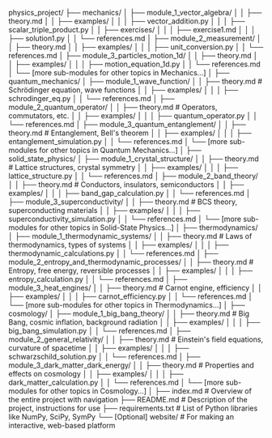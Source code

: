 physics_project/
├── mechanics/
│   ├── module_1_vector_algebra/
│   │   ├── theory.md
│   │   ├── examples/
│   │   │   ├── vector_addition.py
│   │   │   ├── scalar_triple_product.py
│   │   ├── exercises/
│   │   │   ├── exercise1.md
│   │   │   ├── solution1.py
│   │   └── references.md
│   ├── module_2_measurement/
│   │   ├── theory.md
│   │   ├── examples/
│   │   │   ├── unit_conversion.py
│   │   └── references.md
│   ├── module_3_particles_motion_1d/
│   │   ├── theory.md
│   │   ├── examples/
│   │   │   ├── motion_equation_1d.py
│   │   └── references.md
│   └── [more sub-modules for other topics in Mechanics...]
│
├── quantum_mechanics/
│   ├── module_1_wave_function/
│   │   ├── theory.md  # Schrödinger equation, wave functions
│   │   ├── examples/
│   │   │   ├── schrodinger_eq.py
│   │   └── references.md
│   ├── module_2_quantum_operator/
│   │   ├── theory.md  # Operators, commutators, etc.
│   │   ├── examples/
│   │   │   ├── quantum_operator.py
│   │   └── references.md
│   ├── module_3_quantum_entanglement/
│   │   ├── theory.md  # Entanglement, Bell's theorem
│   │   ├── examples/
│   │   │   ├── entanglement_simulation.py
│   │   └── references.md
│   └── [more sub-modules for other topics in Quantum Mechanics...]
│
├── solid_state_physics/
│   ├── module_1_crystal_structure/
│   │   ├── theory.md  # Lattice structures, crystal symmetry
│   │   ├── examples/
│   │   │   ├── lattice_structure.py
│   │   └── references.md
│   ├── module_2_band_theory/
│   │   ├── theory.md  # Conductors, insulators, semiconductors
│   │   ├── examples/
│   │   │   ├── band_gap_calculation.py
│   │   └── references.md
│   ├── module_3_superconductivity/
│   │   ├── theory.md  # BCS theory, superconducting materials
│   │   ├── examples/
│   │   │   ├── superconductivity_simulation.py
│   │   └── references.md
│   └── [more sub-modules for other topics in Solid-State Physics...]
│
├── thermodynamics/
│   ├── module_1_thermodynamic_systems/
│   │   ├── theory.md  # Laws of thermodynamics, types of systems
│   │   ├── examples/
│   │   │   ├── thermodynamic_calculations.py
│   │   └── references.md
│   ├── module_2_entropy_and_thermodynamic_processes/
│   │   ├── theory.md  # Entropy, free energy, reversible processes
│   │   ├── examples/
│   │   │   ├── entropy_calculation.py
│   │   └── references.md
│   ├── module_3_heat_engines/
│   │   ├── theory.md  # Carnot engine, efficiency
│   │   ├── examples/
│   │   │   ├── carnot_efficiency.py
│   │   └── references.md
│   └── [more sub-modules for other topics in Thermodynamics...]
│
├── cosmology/
│   ├── module_1_big_bang_theory/
│   │   ├── theory.md  # Big Bang, cosmic inflation, background radiation
│   │   ├── examples/
│   │   │   ├── big_bang_simulation.py
│   │   └── references.md
│   ├── module_2_general_relativity/
│   │   ├── theory.md  # Einstein's field equations, curvature of spacetime
│   │   ├── examples/
│   │   │   ├── schwarzschild_solution.py
│   │   └── references.md
│   ├── module_3_dark_matter_dark_energy/
│   │   ├── theory.md  # Properties and effects on cosmology
│   │   ├── examples/
│   │   │   ├── dark_matter_calculation.py
│   │   └── references.md
│   └── [more sub-modules for other topics in Cosmology...]
│
├── index.md  # Overview of the entire project with navigation
├── README.md  # Description of the project, instructions for use
├── requirements.txt  # List of Python libraries like NumPy, SciPy, SymPy
└── [Optional] website/  # For making an interactive, web-based platform
